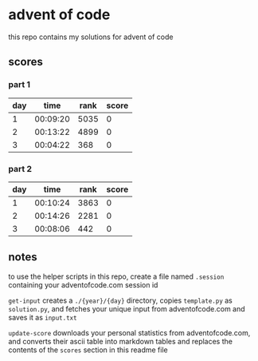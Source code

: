 # advent of code

this repo contains my solutions for advent of code

## scores
### part 1

|day|time|rank|score|
|---|---|---|---|
|1|00:09:20|5035|0|
|2|00:13:22|4899|0|
|3|00:04:22|368|0|

### part 2

|day|time|rank|score|
|---|---|---|---|
|1|00:10:24|3863|0|
|2|00:14:26|2281|0|
|3|00:08:06|442|0|

## notes

to use the helper scripts in this repo, create a file named `.session`
containing your adventofcode.com session id

`get-input` creates a `./{year}/{day}` directory, copies `template.py` as
`solution.py`, and fetches your unique input from adventofcode.com and
saves it as `input.txt`

`update-score` downloads your personal statistics from adventofcode.com, and
converts their ascii table into markdown tables and replaces the contents of
the `scores` section in this readme file
